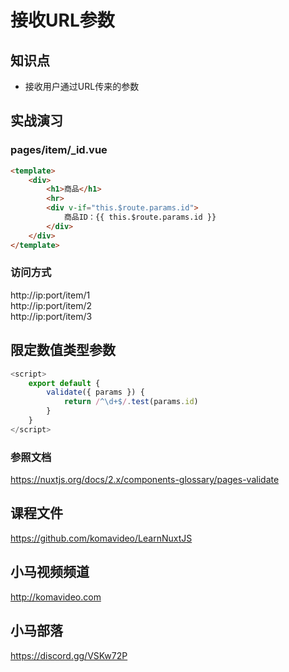 接收URL参数
==========

## 知识点

* 接收用户通过URL传来的参数

## 实战演习

### pages/item/_id.vue

```html
<template>
    <div>
        <h1>商品</h1>
        <hr>
        <div v-if="this.$route.params.id">
            商品ID：{{ this.$route.params.id }}
        </div>
    </div>
</template>
```

### 访问方式

http://ip:port/item/1  
http://ip:port/item/2  
http://ip:port/item/3  

## 限定数值类型参数

```javascript
<script>
    export default {
        validate({ params }) {
            return /^\d+$/.test(params.id)
        }
    }
</script>
```

### 参照文档

https://nuxtjs.org/docs/2.x/components-glossary/pages-validate

## 课程文件

https://github.com/komavideo/LearnNuxtJS

## 小马视频频道

http://komavideo.com

## 小马部落

https://discord.gg/VSKw72P